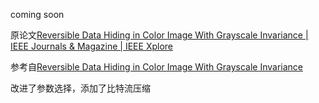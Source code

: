 coming soon

原论文[Reversible Data Hiding in Color Image With Grayscale Invariance | IEEE Journals & Magazine | IEEE Xplore](https://ieeexplore.ieee.org/document/8283771)

参考自[Reversible Data Hiding in Color Image With Grayscale Invariance ](https://github.com/cnarutox/RDH-in-Color-Image-With-Grayscale-Invariance)

改进了参数选择，添加了比特流压缩
